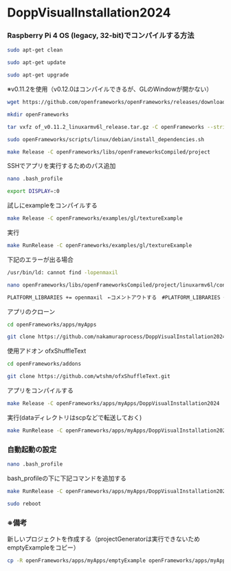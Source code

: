 # DoppVisualInstallation2024

### Raspberry Pi 4 OS (legacy, 32-bit)でコンパイルする方法 ###
```bash
sudo apt-get clean
```
```bash
sudo apt-get update
```
```bash
sudo apt-get upgrade
```
※v0.11.2を使用（v0.12.0はコンパイルできるが、GLのWindowが開かない）
```bash
wget https://github.com/openframeworks/openFrameworks/releases/download/0.11.2/of_v0.11.2_linuxarmv6l_release.tar.gz
```
```bash
mkdir openFrameworks
```
```bash
tar vxfz of_v0.11.2_linuxarmv6l_release.tar.gz -C openFrameworks --strip-components 1
```
```bash
sudo openFrameworks/scripts/linux/debian/install_dependencies.sh
```
```bash
make Release -C openFrameworks/libs/openFrameworksCompiled/project
```
SSHでアプリを実行するためのパス追加
```bash
nano .bash_profile
```
```bash
export DISPLAY=:0
```
試しにexampleをコンパイルする
```bash
make Release -C openFrameworks/examples/gl/textureExample
```
実行
```bash
make RunRelease -C openFrameworks/examples/gl/textureExample
```
下記のエラーが出る場合
```bash
/usr/bin/ld: cannot find -lopenmaxil
```
```bash
nano openFrameworks/libs/openFrameworksCompiled/project/linuxarmv6l/config.linuxarmv6l.default.mk
```
```bash
PLATFORM_LIBRARIES += openmaxil　←コメントアウトする　#PLATFORM_LIBRARIES += openmaxil
```
アプリのクローン
```bash
cd openFrameworks/apps/myApps
```
```bash
git clone https://github.com/nakamuraprocess/DoppVisualInstallation2024.git
```
使用アドオン
ofxShuffleText
```bash
cd openFrameworks/addons
```
```bash
git clone https://github.com/wtshm/ofxShuffleText.git
```
アプリをコンパイルする
```bash
make Release -C openFrameworks/apps/myApps/DoppVisualInstallation2024
```
実行(dataディレクトリはscpなどで転送しておく)
```bash
make RunRelease -C openFrameworks/apps/myApps/DoppVisualInstallation2024
```
### 自動起動の設定 ###
```bash
nano .bash_profile
```
bash_profileの下に下記コマンドを追加する
```bash
make RunRelease -C openFrameworks/apps/myApps/DoppVisualInstallation2024
```
```bash
sudo reboot
```
### ※備考 ###
新しいプロジェクトを作成する（projectGeneratorは実行できないためemptyExampleをコピー）
```bash
cp -R openFrameworks/apps/myApps/emptyExample openFrameworks/apps/myApps/MyAppProject
```